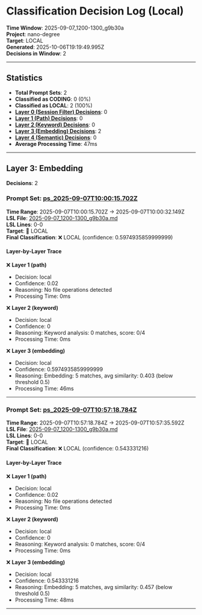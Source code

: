 # Classification Decision Log (Local)

**Time Window**: 2025-09-07_1200-1300_g9b30a<br>
**Project**: nano-degree<br>
**Target**: LOCAL<br>
**Generated**: 2025-10-06T19:19:49.995Z<br>
**Decisions in Window**: 2

---

## Statistics

- **Total Prompt Sets**: 2
- **Classified as CODING**: 0 (0%)
- **Classified as LOCAL**: 2 (100%)
- **[Layer 0 (Session Filter) Decisions](#layer-0-session-filter)**: 0
- **[Layer 1 (Path) Decisions](#layer-1-path)**: 0
- **[Layer 2 (Keyword) Decisions](#layer-2-keyword)**: 0
- **[Layer 3 (Embedding) Decisions](#layer-3-embedding)**: 2
- **[Layer 4 (Semantic) Decisions](#layer-4-semantic)**: 0
- **Average Processing Time**: 47ms

---

## Layer 3: Embedding

**Decisions**: 2

### Prompt Set: [ps_2025-09-07T10:00:15.702Z](../../history/2025-09-07_1200-1300_g9b30a.md#ps_2025-09-07T10:00:15.702Z)

**Time Range**: 2025-09-07T10:00:15.702Z → 2025-09-07T10:00:32.149Z<br>
**LSL File**: [2025-09-07_1200-1300_g9b30a.md](../../history/2025-09-07_1200-1300_g9b30a.md#ps_2025-09-07T10:00:15.702Z)<br>
**LSL Lines**: 0-0<br>
**Target**: 📍 LOCAL<br>
**Final Classification**: ❌ LOCAL (confidence: 0.5974935859999999)

#### Layer-by-Layer Trace

❌ **Layer 1 (path)**
- Decision: local
- Confidence: 0.02
- Reasoning: No file operations detected
- Processing Time: 0ms

❌ **Layer 2 (keyword)**
- Decision: local
- Confidence: 0
- Reasoning: Keyword analysis: 0 matches, score: 0/4
- Processing Time: 0ms

❌ **Layer 3 (embedding)**
- Decision: local
- Confidence: 0.5974935859999999
- Reasoning: Embedding: 5 matches, avg similarity: 0.403 (below threshold 0.5)
- Processing Time: 46ms

---

### Prompt Set: [ps_2025-09-07T10:57:18.784Z](../../history/2025-09-07_1200-1300_g9b30a.md#ps_2025-09-07T10:57:18.784Z)

**Time Range**: 2025-09-07T10:57:18.784Z → 2025-09-07T10:57:35.592Z<br>
**LSL File**: [2025-09-07_1200-1300_g9b30a.md](../../history/2025-09-07_1200-1300_g9b30a.md#ps_2025-09-07T10:57:18.784Z)<br>
**LSL Lines**: 0-0<br>
**Target**: 📍 LOCAL<br>
**Final Classification**: ❌ LOCAL (confidence: 0.543331216)

#### Layer-by-Layer Trace

❌ **Layer 1 (path)**
- Decision: local
- Confidence: 0.02
- Reasoning: No file operations detected
- Processing Time: 0ms

❌ **Layer 2 (keyword)**
- Decision: local
- Confidence: 0
- Reasoning: Keyword analysis: 0 matches, score: 0/4
- Processing Time: 0ms

❌ **Layer 3 (embedding)**
- Decision: local
- Confidence: 0.543331216
- Reasoning: Embedding: 5 matches, avg similarity: 0.457 (below threshold 0.5)
- Processing Time: 48ms

---

